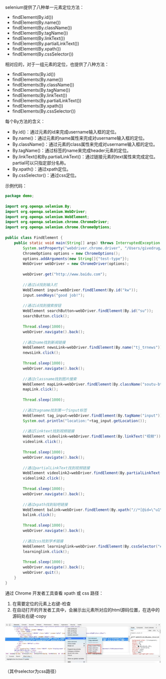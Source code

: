 
selenium提供了八种单一元素定位方法：

- findElement(By.id())
- findElement(By.name())
- findElement(By.className())
- findElement(By.tagName())
- findElement(By.linkText())
- findElement(By.partialLinkText())
- findElement(By.xpath())
- findElement(By.cssSelector())

相对应的，对于一组元素的定位，也提供了八种方法：

- findElements(By.id())
- findElements(By.name())
- findElements(By.className())
- findElements(By.tagName())
- findElements(By.linkText())
- findElements(By.partialLinkText())
- findElements(By.xpath())
- findElements(By.cssSelector())

每个By方法的含义：

- By.id()：通过元素的id来完成username输入框的定位。
- By.name()：通过元素的name属性来完成对username输入框的定位。
- By.className()：通过元素的class属性来完成对username输入框的定位。
- By.tagName()：通过标签的name来完成header元素的定位。
- By.linkText()和By.partialLinkText()：通过链接元素的text属性来完成定位。partial可以只指定部分名称。
- By.xpath()：通过xpath定位。
- By.cssSelector()：通过css定位。

示例代码：

```Java
package demo;
 
import org.openqa.selenium.By;
import org.openqa.selenium.WebDriver;
import org.openqa.selenium.WebElement;
import org.openqa.selenium.chrome.ChromeDriver;
import org.openqa.selenium.chrome.ChromeOptions;
 
public class FindElement {
    public static void main(String[] args) throws InterruptedException {
        System.setProperty("webdriver.chrome.driver", "/Users/givedrug/SeleniumWebDriver/chromedriver");
        ChromeOptions options = new ChromeOptions();
        options.addArguments(new String[]{"test-type"});
        WebDriver webDriver = new ChromeDriver(options);
 
        webDriver.get("http://www.baidu.com");
 
        //通过id找到输入栏
        WebElement input=webDriver.findElement(By.id("kw"));
        input.sendKeys("good job!");
 
        //通过id找到搜索按钮
        WebElement searchButton=webDriver.findElement(By.id("su"));
        searchButton.click();
 
        Thread.sleep(1000);
        webDriver.navigate().back();
 
        //通过name找到新闻链接
        WebElement newsLink=webDriver.findElement(By.name("tj_trnews"));
        newsLink.click();
 
        Thread.sleep(1000);
        webDriver.navigate().back();
 
        //通过classname找到图片搜索
        WebElement mapLink=webDriver.findElement(By.className("soutu-btn"));
        mapLink.click();
 
        Thread.sleep(1000);
 
        //通过tagname找到第一个input标签
        WebElement tag_input=webDriver.findElement(By.tagName("input"));
        System.out.println("location:"+tag_input.getLocation());
 
        //通过linktext找到视频链接
        WebElement videolink=webDriver.findElement(By.linkText("视频"));
        videolink.click();
 
        Thread.sleep(1000);
        webDriver.navigate().back();
 
        //通过partialLinkText找到视频链接
        WebElement videolink2=webDriver.findElement(By.partialLinkText("视"));
        videolink2.click();
 
        Thread.sleep(1000);
        webDriver.navigate().back();
 
        //通过xpath找到贴吧链接
        WebElement balink=webDriver.findElement(By.xpath("//*[@id=\"u1\"]/a[5]"));
        balink.click();
 
        Thread.sleep(1000);
        webDriver.navigate().back();
 
        //通过css找到学术链接
        WebElement learninglink=webDriver.findElement(By.cssSelector("#u1 > a:nth-child(6)"));
        learninglink.click();
 
        Thread.sleep(1000);
        webDriver.navigate().back();
        webDriver.quit();
    }
}
```

通过 Chrome 开发者工具查看 xpath 或 css 路径：

1. 在需要定位的元素上右键-检查
2. 在自动打开的开发者工具中，会展示出元素所对应的html源码位置，在选中的源码处右键-copy

![](assets/HTML元素定位/Chrome查看路径.png)

（其中selector为css路径）
